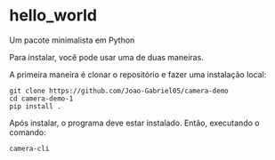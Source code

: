 # hello_world
Um pacote minimalista em Python

Para instalar, você pode usar uma de duas maneiras.

A primeira maneira é clonar o repositório e fazer uma instalação local:

    git clone https://github.com/Joao-Gabriel05/camera-demo
    cd camera-demo-1
    pip install .


Após instalar, o programa deve estar instalado. Então, executando o comando:

    camera-cli



